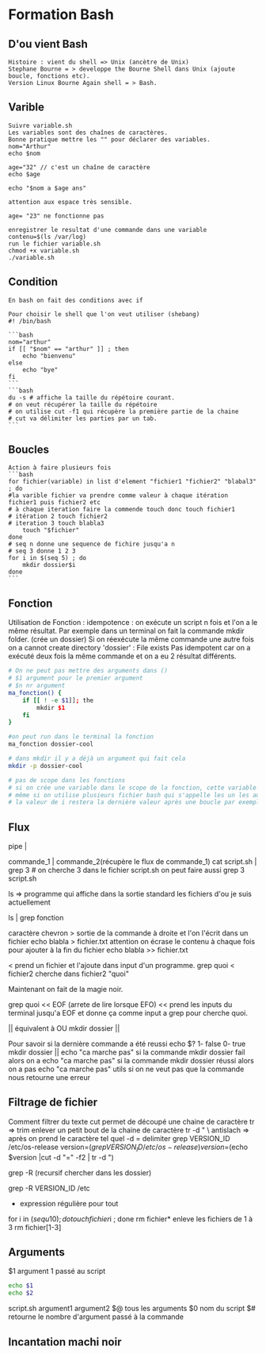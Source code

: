# Formation Bash

## D'ou vient Bash
    Histoire : vient du shell => Unix (ancètre de Unix)
    Stephane Bourne = > developpe the Bourne Shell dans Unix (ajoute boucle, fonctions etc).
    Version Linux Bourne Again shell = > Bash.

## Varible
    Suivre variable.sh
    Les variables sont des chaînes de caractères.
    Bonne pratique mettre les "" pour déclarer des variables.
    nom="Arthur"
    echo $nom

    age="32" // c'est un chaîne de caractère
    echo $age

    echo "$nom a $age ans"

    attention aux espace très sensible.

    age= "23" ne fonctionne pas

    enregistrer le resultat d'une commande dans une variable
    contenu=$(ls /var/log)
    run le fichier variable.sh
    chmod +x variable.sh
    ./variable.sh

## Condition
    En bash on fait des conditions avec if

    Pour choisir le shell que l'on veut utiliser (shebang)
    #! /bin/bash

    ```bash
    nom="arthur"
    if [[ "$nom" == "arthur" ]] ; then
        echo "bienvenu"
    else 
        echo "bye"
    fi
    ```
    ```bash
    du -s # affiche la taille du répétoire courant.
    # on veut récupérer la taille du répétoire
    # on utilise cut -f1 qui récupère la première partie de la chaine
    # cut va délimiter les parties par un tab.
    ```
## Boucles
    Action à faire plusieurs fois
    ```bash
    for fichier(variable) in list d'element "fichier1 "fichier2" "blabal3" ; do
    #la varible fichier va prendre comme valeur à chaque itération fichier1 puis fichier2 etc
    # à chaque iteration faire la commende touch donc touch fichier1 
    # itération 2 touch fichier2
    # iteration 3 touch blabla3
        touch "$fichier"
    done
    # seq n donne une sequence de fichire jusqu'a n
    # seq 3 donne 1 2 3
    for i in $(seq 5) ; do 
        mkdir dossier$i
    done
    ```
## Fonction
Utilisation de Fonction : idempotence : on exécute un script n fois et l'on a le même résultat.
Par exemple dans un terminal on fait la commande mkdir folder. (crée un dossier)
Si on réexécute la même commande une autre fois on a cannot create directory 'dossier' : File exists
Pas idempotent car on a exécuté deux fois la même commande et on a eu 2 résultat différents.

```bash
# On ne peut pas mettre des arguments dans ()
# $1 argument pour le premier argument
# $n nr argument
ma_fonction() {
    if [[ ! -e $1]]; the
        mkdir $1
    fi
}

#on peut run dans le terminal la fonction 
ma_fonction dossier-cool

# dans mkdir il y a déjà un argument qui fait cela 
mkdir -p dossier-cool

# pas de scope dans les fonctions
# si on crée une variable dans le scope de la fonction, cette variable est global directement.
# même si on utilise plusieurs fichier bash qui s'appelle les un les autres si on utilise i pour une boucle
# la valeur de i restera la dernière valeur après une boucle par exemple

```
## Flux
pipe |

commande_1 | commande_2(récupère le flux de commande_1)
cat script.sh | grep 3 # on cherche 3 dans le fichier script.sh
on peut faire aussi
grep 3 script.sh

ls => programme qui affiche dans la sortie standard les fichiers d'ou je suis actuellement

ls | grep fonction

caractère chevron >
sortie de la commande à droite et l'on l'écrit dans un fichier
echo blabla > fichier.txt
attention on écrase le contenu à chaque fois
pour ajouter à la fin du fichier
echo blabla >> fichier.txt

< prend un fichier et l'ajoute dans input d'un programme.
grep quoi  < fichier2
cherche dans fichier2 "quoi"

 Maintenant on fait de la magie noir.

 grep quoi << EOF (arrete de lire lorsque EFO)
 << prend les inputs du terminal jusqu'a EOF et donne ça comme input a grep pour cherche quoi.

 || équivalent à OU
 mkdir dossier ||

 Pour savoir si la dernière commande a été reussi
 echo $?
 1- false
 0- true
 mkdir dossier || echo "ca marche pas"
 si la commande mkdir dossier fail alors on a echo "ca marche pas"
 si la commande mkdir dossier réussi alors on a pas echo "ca marche pas"
 utils si on ne veut pas que la commande nous retourne une erreur

 ## Filtrage de fichier
Comment filtrer du texte
cut permet de découpé une chaine de caractère
tr => trim enlever un petit bout de la chaine de caractère
tr -d \"
\ antislach => après on prend le caractère tel quel
-d = delimiter
grep VERSION_ID /etc/os-release
version=$(grep VERSION_ID /etc/os-release)
version=$(echo $version |cut -d "=" -f2 | tr -d \")

grep -R (recursif chercher dans les dossier)

grep -R VERSION_ID /etc

* expression régulière pour tout

for i in $(sequ 10) ; do touch fichier$i ; done
rm fichier*
enleve les fichiers de 1 à 3
rm fichier[1-3]

## Arguments
$1 argument 1 passé au script

```bash
echo $1
echo $2
```
script.sh argument1 argument2
$@ tous les arguments
$0 nom du script
$# retourne le nombre d'argument passé à la commande

## Incantation machi noir